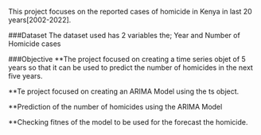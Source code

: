 This project focuses on the reported cases of homicide in Kenya in last 20 years[2002-2022].

###Dataset
The dataset used has 2 variables the; Year and Number of Homicide cases

###Objective
**The project focused on creating a time series objet of 5 years so that it can be used to predict the number of homicides in the next five years.

**Te project focused on creating an ARIMA Model using the ts object.

**Prediction of the number of homicides using the ARIMA Model

**Checking fitnes of the model to be used for the forecast the homicide.